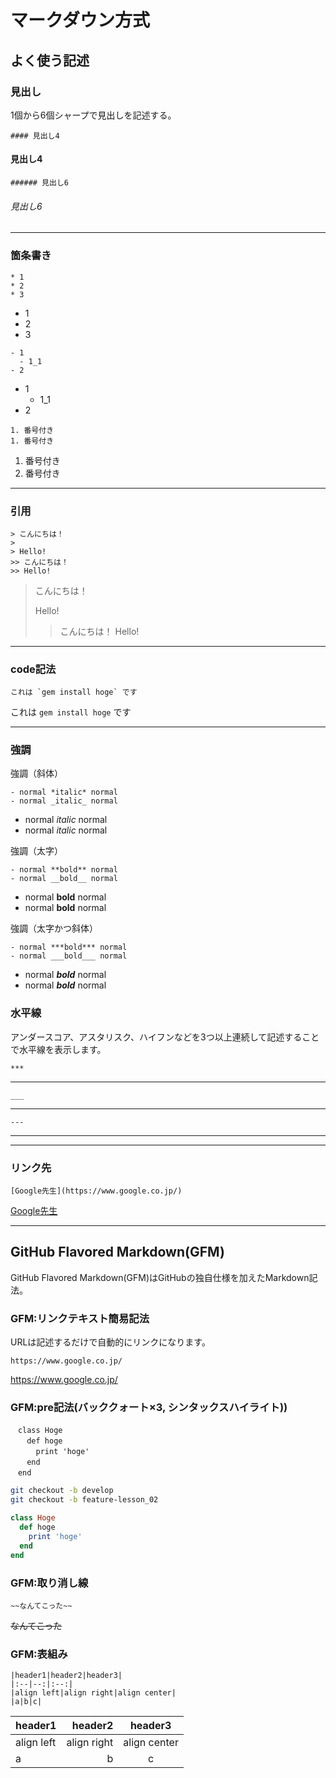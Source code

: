 # マークダウン方式

## よく使う記述


### 見出し
1個から6個シャープで見出しを記述する。
```
#### 見出し4
```
#### 見出し4


```
###### 見出し6
```
###### 見出し6

---

### 箇条書き
```
* 1
* 2
* 3
```
* 1
* 2
* 3

```
- 1
  - 1_1
- 2
```
- 1
  - 1_1
- 2

```
1. 番号付き
1. 番号付き
```
1. 番号付き
1. 番号付き

---

### 引用
```
> こんにちは！
>
> Hello!
>> こんにちは！
>> Hello!
```
> こんにちは！
>
> Hello!
>> こんにちは！
>> Hello!

---

### code記法
```
これは `gem install hoge` です
```
これは `gem install hoge` です

---

### 強調
強調（斜体）
```
- normal *italic* normal
- normal _italic_ normal
```
- normal *italic* normal
- normal _italic_ normal


強調（太字）
```
- normal **bold** normal
- normal __bold__ normal
```
- normal **bold** normal
- normal __bold__ normal


強調（太字かつ斜体）
```
- normal ***bold*** normal
- normal ___bold___ normal
```
- normal ***bold*** normal
- normal ___bold___ normal


### 水平線
アンダースコア、アスタリスク、ハイフンなどを3つ以上連続して記述することで水平線を表示します。

```
***
```

***

```
___
```

___


```
---
```

---



---

### リンク先
```
[Google先生](https://www.google.co.jp/)
```
[Google先生](https://www.google.co.jp/)

___


## GitHub Flavored Markdown(GFM)
GitHub Flavored Markdown(GFM)はGitHubの独自仕様を加えたMarkdown記法。

### GFM:リンクテキスト簡易記法
URLは記述するだけで自動的にリンクになります。
```
https://www.google.co.jp/
```
https://www.google.co.jp/


### GFM:pre記法(バッククォート×3, シンタックスハイライト))

```
　class Hoge
　  def hoge
　    print 'hoge'
　  end
　end
```

```bash
git checkout -b develop
git checkout -b feature-lesson_02
```

~~~ruby
class Hoge
  def hoge
    print 'hoge'
  end
end
~~~


### GFM:取り消し線
```
~~なんてこった~~
```
~~なんてこった~~


### GFM:表組み
```
|header1|header2|header3|
|:--|--:|:--:|
|align left|align right|align center|
|a|b|c|
```
|header1|header2|header3|
|:--|--:|:--:|
|align left|align right|align center|
|a|b|c|

